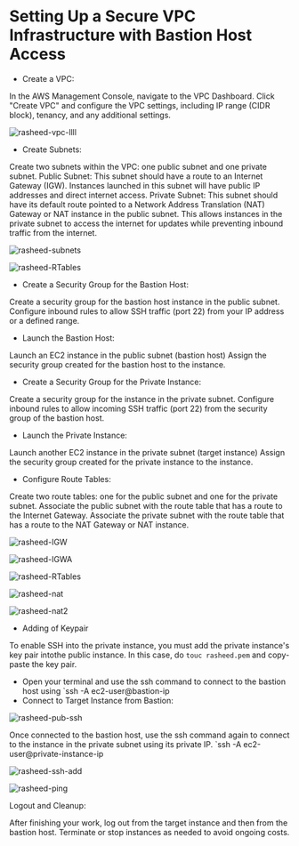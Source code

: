 # Setting Up a Secure VPC Infrastructure with Bastion Host Access


- Create a VPC:

In the AWS Management Console, navigate to the VPC Dashboard.
Click "Create VPC" and configure the VPC settings, including IP range (CIDR block), tenancy, and any additional settings.

![rasheed-vpc-llll](https://github.com/bakare-rasheed/Ansible-Projects/assets/114327344/b2558343-3091-4018-879c-0f93283fd6e6)


- Create Subnets:

Create two subnets within the VPC: one public subnet and one private subnet.
Public Subnet: This subnet should have a route to an Internet Gateway (IGW). Instances launched in this subnet will have public IP addresses and direct internet access.
Private Subnet: This subnet should have its default route pointed to a Network Address Translation (NAT) Gateway or NAT instance in the public subnet. This allows instances in the private subnet to access the internet for updates while preventing inbound traffic from the internet.

![rasheed-subnets](https://github.com/bakare-rasheed/Ansible-Projects/assets/114327344/b287a9ba-f05e-4bdc-8719-cabac7ac1efa)

![rasheed-RTables](https://github.com/bakare-rasheed/Ansible-Projects/assets/114327344/6ed530f7-7dfe-4ba2-be29-af57829a728d)

- Create a Security Group for the Bastion Host:

Create a security group for the bastion host instance in the public subnet.
Configure inbound rules to allow SSH traffic (port 22) from your IP address or a defined range.

 - Launch the Bastion Host:

Launch an EC2 instance in the public subnet (bastion host) 
Assign the security group created for the bastion host to the instance.
 
 - Create a Security Group for the Private Instance:

Create a security group for the instance in the private subnet.
Configure inbound rules to allow incoming SSH traffic (port 22) from the security group of the bastion host.

 - Launch the Private Instance:

Launch another EC2 instance in the private subnet (target instance) 
Assign the security group created for the private instance to the instance.
 
 - Configure Route Tables:

Create two route tables: one for the public subnet and one for the private subnet.
Associate the public subnet with the route table that has a route to the Internet Gateway.
Associate the private subnet with the route table that has a route to the NAT Gateway or NAT instance.

![rasheed-IGW](https://github.com/bakare-rasheed/Ansible-Projects/assets/114327344/3abc6b41-f6d6-478d-823a-0aec99fd6cf4)

![rasheed-IGWA](https://github.com/bakare-rasheed/Ansible-Projects/assets/114327344/99eada02-5a14-4d4b-b8c5-ef9b38753658)


![rasheed-RTables](https://github.com/bakare-rasheed/Ansible-Projects/assets/114327344/6ed530f7-7dfe-4ba2-be29-af57829a728d)


![rasheed-nat](https://github.com/bakare-rasheed/Ansible-Projects/assets/114327344/cb783833-bfda-43b1-b921-45c5c2d9421c)

![rasheed-nat2](https://github.com/bakare-rasheed/Ansible-Projects/assets/114327344/7eab0cfc-88cf-4017-a261-da58d7159f91)


- Adding of Keypair

To enable SSH into the private instance, you must add the private instance's key pair intothe public instance.
In this case, do `touc rasheed.pem` and copy-paste the key pair. 

 - Open your terminal and use the ssh command to connect to the bastion host using `ssh -A ec2-user@bastion-ip
 - Connect to Target Instance from Bastion:

![rasheed-pub-ssh](https://github.com/bakare-rasheed/Ansible-Projects/assets/114327344/0ffd814d-4c91-4384-8b5a-abb1e532da0d)

Once connected to the bastion host, use the ssh command again to connect to the instance in the private subnet using its private IP.
`ssh -A ec2-user@private-instance-ip

![rasheed-ssh-add](https://github.com/bakare-rasheed/Ansible-Projects/assets/114327344/1d5407ad-d52f-4b86-944a-a3cbf7418b89)

![rasheed-ping](https://github.com/bakare-rasheed/Ansible-Projects/assets/114327344/976f219d-1ecf-452b-a40e-55bca7020574)


Logout and Cleanup:

After finishing your work, log out from the target instance and then from the bastion host.
Terminate or stop instances as needed to avoid ongoing costs.
